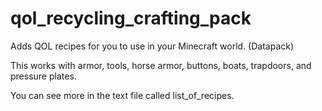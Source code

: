 # qol_recycling_crafting_pack
Adds QOL recipes for you to use in your Minecraft world. (Datapack)

This works with armor, tools, horse armor, buttons, boats, trapdoors, and pressure plates.

You can see more in the text file called list_of_recipes.